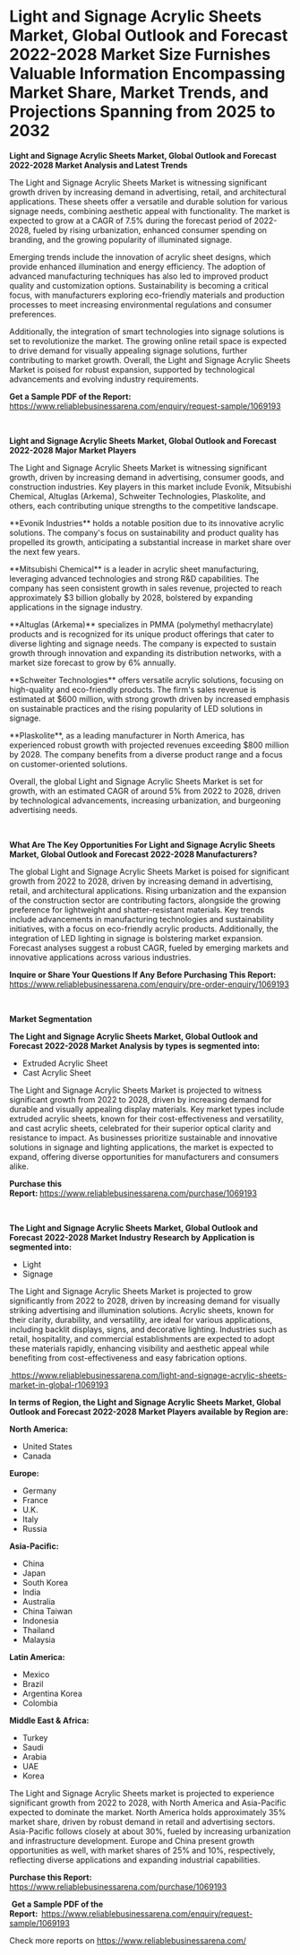 <p><h1>Light and Signage Acrylic Sheets Market, Global Outlook and Forecast 2022-2028 Market Size Furnishes Valuable Information Encompassing Market Share, Market Trends, and Projections Spanning from 2025 to 2032</h1></p><p><strong>Light and Signage Acrylic Sheets Market, Global Outlook and Forecast 2022-2028 Market Analysis and Latest Trends</strong></p>
<p><p>The Light and Signage Acrylic Sheets Market is witnessing significant growth driven by increasing demand in advertising, retail, and architectural applications. These sheets offer a versatile and durable solution for various signage needs, combining aesthetic appeal with functionality. The market is expected to grow at a CAGR of 7.5% during the forecast period of 2022-2028, fueled by rising urbanization, enhanced consumer spending on branding, and the growing popularity of illuminated signage.</p><p>Emerging trends include the innovation of acrylic sheet designs, which provide enhanced illumination and energy efficiency. The adoption of advanced manufacturing techniques has also led to improved product quality and customization options. Sustainability is becoming a critical focus, with manufacturers exploring eco-friendly materials and production processes to meet increasing environmental regulations and consumer preferences.</p><p>Additionally, the integration of smart technologies into signage solutions is set to revolutionize the market. The growing online retail space is expected to drive demand for visually appealing signage solutions, further contributing to market growth. Overall, the Light and Signage Acrylic Sheets Market is poised for robust expansion, supported by technological advancements and evolving industry requirements.</p></p>
<p><strong>Get a Sample PDF of the Report:&nbsp;</strong> <a href="https://www.reliablebusinessarena.com/enquiry/request-sample/1069193?utm_campaign=2819&utm_medium=2&utm_source=Github&utm_content=ia&utm_term=21032025&utm_id=light-and-signage-acrylic-sheets-market-global-outlook-and-forecast-2022-2028">https://www.reliablebusinessarena.com/enquiry/request-sample/1069193</a></p>
<p>&nbsp;</p>
<p><strong>Light and Signage Acrylic Sheets Market, Global Outlook and Forecast 2022-2028 Major Market Players</strong></p>
<p><p>The Light and Signage Acrylic Sheets Market is witnessing significant growth, driven by increasing demand in advertising, consumer goods, and construction industries. Key players in this market include Evonik, Mitsubishi Chemical, Altuglas (Arkema), Schweiter Technologies, Plaskolite, and others, each contributing unique strengths to the competitive landscape.</p><p>**Evonik Industries** holds a notable position due to its innovative acrylic solutions. The company's focus on sustainability and product quality has propelled its growth, anticipating a substantial increase in market share over the next few years.</p><p>**Mitsubishi Chemical** is a leader in acrylic sheet manufacturing, leveraging advanced technologies and strong R&D capabilities. The company has seen consistent growth in sales revenue, projected to reach approximately $3 billion globally by 2028, bolstered by expanding applications in the signage industry.</p><p>**Altuglas (Arkema)** specializes in PMMA (polymethyl methacrylate) products and is recognized for its unique product offerings that cater to diverse lighting and signage needs. The company is expected to sustain growth through innovation and expanding its distribution networks, with a market size forecast to grow by 6% annually.</p><p>**Schweiter Technologies** offers versatile acrylic solutions, focusing on high-quality and eco-friendly products. The firm's sales revenue is estimated at $600 million, with strong growth driven by increased emphasis on sustainable practices and the rising popularity of LED solutions in signage.</p><p>**Plaskolite**, as a leading manufacturer in North America, has experienced robust growth with projected revenues exceeding $800 million by 2028. The company benefits from a diverse product range and a focus on customer-oriented solutions.</p><p>Overall, the global Light and Signage Acrylic Sheets Market is set for growth, with an estimated CAGR of around 5% from 2022 to 2028, driven by technological advancements, increasing urbanization, and burgeoning advertising needs.</p></p>
<p>&nbsp;</p>
<p><strong>What Are The Key Opportunities For Light and Signage Acrylic Sheets Market, Global Outlook and Forecast 2022-2028 Manufacturers?</strong></p>
<p><p>The global Light and Signage Acrylic Sheets Market is poised for significant growth from 2022 to 2028, driven by increasing demand in advertising, retail, and architectural applications. Rising urbanization and the expansion of the construction sector are contributing factors, alongside the growing preference for lightweight and shatter-resistant materials. Key trends include advancements in manufacturing technologies and sustainability initiatives, with a focus on eco-friendly acrylic products. Additionally, the integration of LED lighting in signage is bolstering market expansion. Forecast analyses suggest a robust CAGR, fueled by emerging markets and innovative applications across various industries.</p></p>
<p><strong>Inquire or Share Your Questions If Any Before Purchasing This Report:</strong> <a href="https://www.reliablebusinessarena.com/enquiry/pre-order-enquiry/1069193?utm_campaign=2819&utm_medium=2&utm_source=Github&utm_content=ia&utm_term=21032025&utm_id=light-and-signage-acrylic-sheets-market-global-outlook-and-forecast-2022-2028">https://www.reliablebusinessarena.com/enquiry/pre-order-enquiry/1069193</a></p>
<p>&nbsp;</p>
<p><strong>Market Segmentation</strong></p>
<p><strong>The Light and Signage Acrylic Sheets Market, Global Outlook and Forecast 2022-2028 Market Analysis by types is segmented into:</strong></p>
<p><ul><li>Extruded Acrylic Sheet</li><li>Cast Acrylic Sheet</li></ul></p>
<p><p>The Light and Signage Acrylic Sheets Market is projected to witness significant growth from 2022 to 2028, driven by increasing demand for durable and visually appealing display materials. Key market types include extruded acrylic sheets, known for their cost-effectiveness and versatility, and cast acrylic sheets, celebrated for their superior optical clarity and resistance to impact. As businesses prioritize sustainable and innovative solutions in signage and lighting applications, the market is expected to expand, offering diverse opportunities for manufacturers and consumers alike.</p></p>
<p><strong>Purchase this Report:&nbsp;</strong><a href="https://www.reliablebusinessarena.com/purchase/1069193?utm_campaign=2819&utm_medium=2&utm_source=Github&utm_content=ia&utm_term=21032025&utm_id=light-and-signage-acrylic-sheets-market-global-outlook-and-forecast-2022-2028">https://www.reliablebusinessarena.com/purchase/1069193</a></p>
<p>&nbsp;</p>
<p><strong>The Light and Signage Acrylic Sheets Market, Global Outlook and Forecast 2022-2028 Market Industry Research by Application is segmented into:</strong></p>
<p><ul><li>Light</li><li>Signage</li></ul></p>
<p><p>The Light and Signage Acrylic Sheets Market is projected to grow significantly from 2022 to 2028, driven by increasing demand for visually striking advertising and illumination solutions. Acrylic sheets, known for their clarity, durability, and versatility, are ideal for various applications, including backlit displays, signs, and decorative lighting. Industries such as retail, hospitality, and commercial establishments are expected to adopt these materials rapidly, enhancing visibility and aesthetic appeal while benefiting from cost-effectiveness and easy fabrication options.</p></p>
<p><a href="https://www.reliablebusinessarena.com/light-and-signage-acrylic-sheets-market-in-global-r1069193?utm_campaign=2819&utm_medium=2&utm_source=Github&utm_content=ia&utm_term=21032025&utm_id=light-and-signage-acrylic-sheets-market-global-outlook-and-forecast-2022-2028">&nbsp;https://www.reliablebusinessarena.com/light-and-signage-acrylic-sheets-market-in-global-r1069193</a></p>
<p><strong>In terms of Region, the Light and Signage Acrylic Sheets Market, Global Outlook and Forecast 2022-2028 Market Players available by Region are:</strong></p>
<p>
    <p> <strong> North America: </strong>
        <ul>
            <li>United States</li>
            <li>Canada</li>
        </ul>
        </p> 
    <p> <strong> Europe: </strong>
        <ul>
            <li>Germany</li>
            <li>France</li>
            <li>U.K.</li>
            <li>Italy</li>
            <li>Russia</li>
        </ul>
        </p> 
    <p> <strong> Asia-Pacific: </strong>
        <ul>
            <li>China</li>
            <li>Japan</li>
            <li>South Korea</li>
            <li>India</li>
            <li>Australia</li>
            <li>China Taiwan</li>
            <li>Indonesia</li>
            <li>Thailand</li>
            <li>Malaysia</li>
        </ul>
        </p> 
    <p> <strong> Latin America: </strong>
        <ul>
            <li>Mexico</li>
            <li>Brazil</li>
            <li>Argentina Korea</li>
            <li>Colombia</li>
        </ul>
        </p> 
    <p> <strong> Middle East & Africa: </strong>
        <ul>
            <li>Turkey</li>
            <li>Saudi</li>
            <li>Arabia</li>
            <li>UAE</li>
            <li>Korea</li>
        </ul>
    </p>
    </p>
<p><p>The Light and Signage Acrylic Sheets market is projected to experience significant growth from 2022 to 2028, with North America and Asia-Pacific expected to dominate the market. North America holds approximately 35% market share, driven by robust demand in retail and advertising sectors. Asia-Pacific follows closely at about 30%, fueled by increasing urbanization and infrastructure development. Europe and China present growth opportunities as well, with market shares of 25% and 10%, respectively, reflecting diverse applications and expanding industrial capabilities.</p></p>
<p><strong>Purchase this Report: </strong><a href="https://www.reliablebusinessarena.com/purchase/1069193?utm_campaign=2819&utm_medium=2&utm_source=Github&utm_content=ia&utm_term=21032025&utm_id=light-and-signage-acrylic-sheets-market-global-outlook-and-forecast-2022-2028">https://www.reliablebusinessarena.com/purchase/1069193</a></p>
<p>&nbsp;<strong>Get a Sample PDF of the Report:&nbsp;&nbsp;</strong><a href="https://www.reliablebusinessarena.com/enquiry/request-sample/1069193?utm_campaign=2819&utm_medium=2&utm_source=Github&utm_content=ia&utm_term=21032025&utm_id=light-and-signage-acrylic-sheets-market-global-outlook-and-forecast-2022-2028">https://www.reliablebusinessarena.com/enquiry/request-sample/1069193</a></p>
<p><strong></strong></p>
<p>Check more reports on <a href="https://www.reliablebusinessarena.com/?utm_campaign=2819&utm_medium=2&utm_source=Github&utm_content=ia&utm_term=21032025&utm_id=light-and-signage-acrylic-sheets-market-global-outlook-and-forecast-2022-2028">https://www.reliablebusinessarena.com/</a></p>